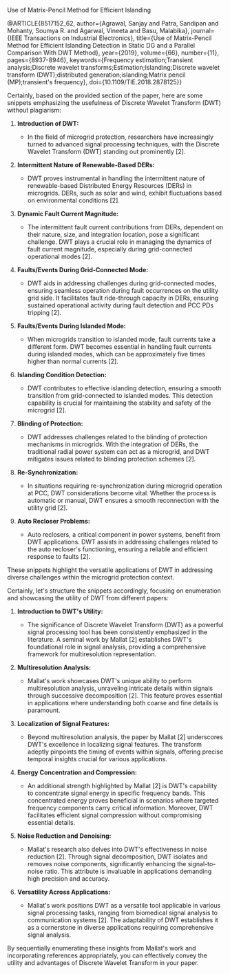 Use of Matrix-Pencil Method for Efficient Islanding

@ARTICLE{8517152_62,
  author={Agrawal, Sanjay and Patra, Sandipan and Mohanty, Soumya R. and Agarwal, Vineeta and Basu, Malabika},
  journal={IEEE Transactions on Industrial Electronics}, 
  title={Use of Matrix-Pencil Method for Efficient Islanding Detection in Static DG and a Parallel Comparison With DWT Method}, 
  year={2019},
  volume={66},
  number={11},
  pages={8937-8946},
  keywords={Frequency estimation;Transient analysis;Discrete wavelet transforms;Estimation;Islanding;Discrete wavelet transform (DWT);distributed generation;islanding;Matrix pencil (MP);transient's frequency},
  doi={10.1109/TIE.2018.2878125}}

Certainly, based on the provided section of the paper, here are some snippets emphasizing the usefulness of Discrete Wavelet Transform (DWT) without plagiarism:

1. **Introduction of DWT:**
   - In the field of microgrid protection, researchers have increasingly turned to advanced signal processing techniques, with the Discrete Wavelet Transform (DWT) standing out prominently [2].

2. **Intermittent Nature of Renewable-Based DERs:**
   - DWT proves instrumental in handling the intermittent nature of renewable-based Distributed Energy Resources (DERs) in microgrids. DERs, such as solar and wind, exhibit fluctuations based on environmental conditions [2].

3. **Dynamic Fault Current Magnitude:**
   - The intermittent fault current contributions from DERs, dependent on their nature, size, and integration location, pose a significant challenge. DWT plays a crucial role in managing the dynamics of fault current magnitude, especially during grid-connected operational modes [2].

4. **Faults/Events During Grid-Connected Mode:**
   - DWT aids in addressing challenges during grid-connected modes, ensuring seamless operation during fault occurrences on the utility grid side. It facilitates fault ride-through capacity in DERs, ensuring sustained operational activity during fault detection and PCC PDs tripping [2].

5. **Faults/Events During Islanded Mode:**
   - When microgrids transition to islanded mode, fault currents take a different form. DWT becomes essential in handling fault currents during islanded modes, which can be approximately five times higher than normal currents [2].

6. **Islanding Condition Detection:**
   - DWT contributes to effective islanding detection, ensuring a smooth transition from grid-connected to islanded modes. This detection capability is crucial for maintaining the stability and safety of the microgrid [2].

7. **Blinding of Protection:**
   - DWT addresses challenges related to the blinding of protection mechanisms in microgrids. With the integration of DERs, the traditional radial power system can act as a microgrid, and DWT mitigates issues related to blinding protection schemes [2].

8. **Re-Synchronization:**
   - In situations requiring re-synchronization during microgrid operation at PCC, DWT considerations become vital. Whether the process is automatic or manual, DWT ensures a smooth reconnection with the utility grid [2].

9. **Auto Recloser Problems:**
   - Auto reclosers, a critical component in power systems, benefit from DWT applications. DWT assists in addressing challenges related to the auto recloser's functioning, ensuring a reliable and efficient response to faults [2].

These snippets highlight the versatile applications of DWT in addressing diverse challenges within the microgrid protection context.


Certainly, let's structure the snippets accordingly, focusing on enumeration and showcasing the utility of DWT from different papers:

1. **Introduction to DWT's Utility:**
   - The significance of Discrete Wavelet Transform (DWT) as a powerful signal processing tool has been consistently emphasized in the literature. A seminal work by Mallat [2] establishes DWT's foundational role in signal analysis, providing a comprehensive framework for multiresolution representation.

2. **Multiresolution Analysis:**
   - Mallat's work showcases DWT's unique ability to perform multiresolution analysis, unraveling intricate details within signals through successive decomposition [2]. This feature proves essential in applications where understanding both coarse and fine details is paramount.

3. **Localization of Signal Features:**
   - Beyond multiresolution analysis, the paper by Mallat [2] underscores DWT's excellence in localizing signal features. The transform adeptly pinpoints the timing of events within signals, offering precise temporal insights crucial for various applications.

4. **Energy Concentration and Compression:**
   - An additional strength highlighted by Mallat [2] is DWT's capability to concentrate signal energy in specific frequency bands. This concentrated energy proves beneficial in scenarios where targeted frequency components carry critical information. Moreover, DWT facilitates efficient signal compression without compromising essential details.

5. **Noise Reduction and Denoising:**
   - Mallat's research also delves into DWT's effectiveness in noise reduction [2]. Through signal decomposition, DWT isolates and removes noise components, significantly enhancing the signal-to-noise ratio. This attribute is invaluable in applications demanding high precision and accuracy.

6. **Versatility Across Applications:**
   - Mallat's work positions DWT as a versatile tool applicable in various signal processing tasks, ranging from biomedical signal analysis to communication systems [2]. The adaptability of DWT establishes it as a cornerstone in diverse applications requiring comprehensive signal analysis.

By sequentially enumerating these insights from Mallat's work and incorporating references appropriately, you can effectively convey the utility and advantages of Discrete Wavelet Transform in your paper.
